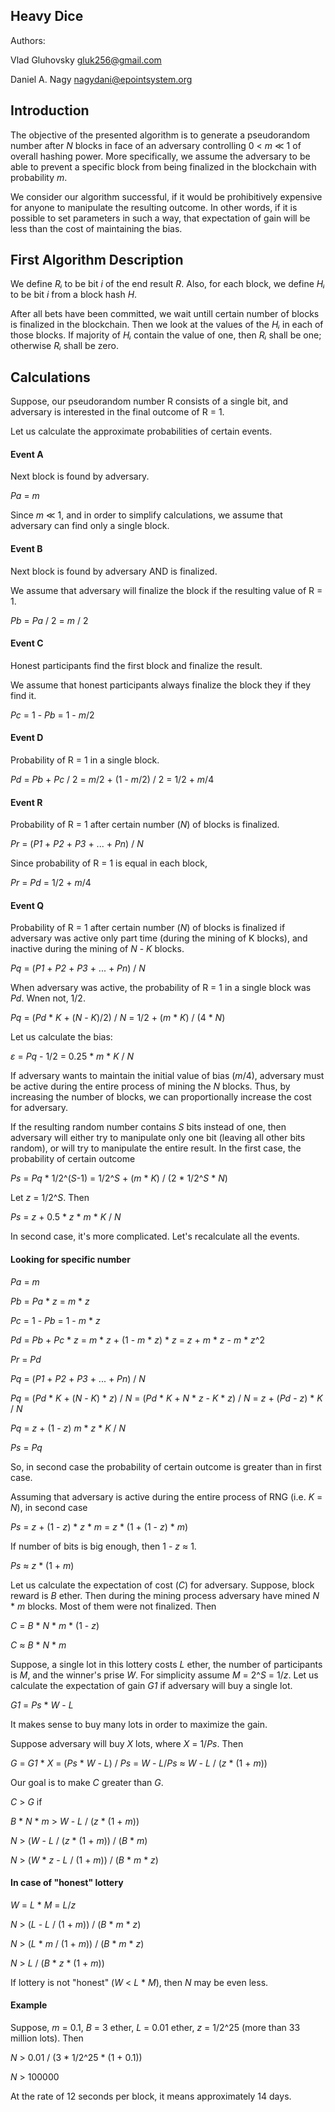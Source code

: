 ## Heavy Dice

Authors: 

Vlad Gluhovsky <gluk256@gmail.com>

Daniel A. Nagy <nagydani@epointsystem.org>

## Introduction
The objective of the presented algorithm is to generate a pseudorandom number after *N* blocks in face of an adversary controlling 0 < *m* ≪ 1 of overall hashing power. More specifically, we assume the adversary to be able to prevent a specific block from being finalized in the blockchain with probability *m*. 

We consider our algorithm successful, if it would be prohibitively expensive for anyone to manipulate the resulting outcome. In other words, if it is possible to set parameters in such a way, that expectation of gain will be less than the cost of maintaining the bias.

## First Algorithm Description
We define *Rᵢ* to be bit *i* of the end result *R*. Also, for each block, we define *Hᵢ* to be bit *i* from a block hash *H*.

After all bets have been committed, we wait untill certain number of blocks is finalized in the blockchain. Then we look at the values of the *Hᵢ* in each of those blocks. If majority of *Hᵢ* contain the value of one, then *Rᵢ* shall be one; otherwise *Rᵢ* shall be zero. 

## Calculations
Suppose, our pseudorandom number R consists of a single bit, and adversary is interested in the final outcome of R = 1.

Let us calculate the approximate probabilities of certain events.

#### Event A
Next block is found by adversary.

*Pa* = *m*

Since *m* ≪ 1, and in order to simplify calculations, we assume that adversary can find only a single block. 

#### Event B
Next block is found by adversary AND is finalized.

We assume that adversary will finalize the block if the resulting value of R = 1. 

*Pb* = *Pa* / 2 = *m* / 2

#### Event C

Honest participants find the first block and finalize the result.

We assume that honest participants always finalize the block they if they find it.

*Pc* = 1 - *Pb* = 1 - *m*/2

#### Event D
Probability of R = 1 in a single block.

*Pd* = *Pb* + *Pc* / 2 = *m*/2 + (1 - *m*/2) / 2 = 1/2 + *m*/4

#### Event R
Probability of R = 1 after certain number (*N*) of blocks is finalized.

*Pr* = (*P1* + *P2* + *P3* + ... + *Pn*) / *N*

Since probability of R = 1 is equal in each block,

*Pr* = *Pd* = 1/2 + *m*/4

#### Event Q
Probability of R = 1 after certain number (*N*) of blocks is finalized if adversary was active only part time (during the mining of K blocks), and inactive during the mining of *N* - *K* blocks.

*Pq* = (*P1* + *P2* + *P3* + ... + *Pn*) / *N*

When adversary was active, the probability of R = 1 in a single block was *Pd*. Wnen not, 1/2.

*Pq* = (*Pd* * *K* + (*N* - *K*)/2) / *N* = 1/2 + (*m* * *K*) / (4 * *N*)

Let us calculate the bias:

*ε* = *Pq* - 1/2 = 0.25 * *m* * *K* / *N*

If adversary wants to maintain the initial value of bias (*m*/4), adversary must be active during the entire process of mining the *N* blocks. Thus, by increasing the number of blocks, we can proportionally increase the cost for adversary.

If the resulting random number contains *S* bits instead of one, then adversary will either try to manipulate only one bit (leaving all other bits random), or will try to manipulate the entire result. In the first case, the probability of certain outcome

*Ps* = *Pq* * 1/2^(*S*-1) = 1/2^*S* + (*m* * *K*) / (2 * 1/2^*S* * *N*)

Let *z* = 1/2^*S*. Then

*Ps* = *z* + 0.5 * *z* * *m* * *K* / *N*

In second case, it's more complicated. Let's recalculate all the events. 

#### Looking for specific number

*Pa* = *m*

*Pb* = *Pa* * *z* = *m* * *z*

*Pc* = 1 - *Pb* = 1 - *m* * *z*

*Pd* = *Pb* + *Pc* * *z* = *m* * *z* + (1 - *m* * *z*) * *z* = *z* + *m* * *z* - *m* * *z*^2

*Pr* = *Pd*

*Pq* = (*P1* + *P2* + *P3* + ... + *Pn*) / *N*

*Pq* = (*Pd* * *K* + (*N* - *K*) * *z*) / *N* = (*Pd* * *K* + *N* * *z* - *K* * *z*) / *N* = *z* + (*Pd* - *z*) * *K* / *N* 

*Pq* = *z* + (1 - *z*) *m* * *z* * *K* / *N*

*Ps* = *Pq*

So, in second case the probability of certain outcome is greater than in first case.

Assuming that adversary is active during the entire process of RNG (i.e. *K* = *N*), in second case

*Ps* = *z* + (1 - *z*) * *z* * *m* = *z* * (1 + (1 - *z*) * *m*)

If number of bits is big enough, then 1 - *z* ≈ 1.

*Ps* ≈ *z* * (1 + *m*)

Let us calculate the expectation of cost (*C*) for adversary. Suppose, block reward is *B* ether. Then during the mining process adversary have mined *N* * *m* blocks. Most of them were not finalized. Then 

*C* = *B* * *N* * *m* * (1 - *z*)

*C* ≈ *B* * *N* * *m*

Suppose, a single lot in this lottery costs *L* ether, the number of participants is *M*, and the winner's prise *W*. For simplicity assume *M* = 2^*S* = 1/*z*. Let us calculate the expectation of gain *G1* if adversary will buy a single lot.

*G1* = *Ps* * *W* - *L*

It makes sense to buy many lots in order to maximize the gain. 

Suppose adversary will buy *X* lots, where *X* = 1/*Ps*. Then

*G* = *G1* * *X* = (*Ps* * *W* - *L*) / *Ps*  = *W* - *L*/*Ps* ≈ *W* - *L* / (*z* * (1 + *m*))

Our goal is to make *C* greater than *G*.

*C* > *G* if

*B* * *N* * *m*  > *W* - *L* / (*z* * (1 + *m*))

*N* > (*W* - *L* / (*z* * (1 + *m*)) / (*B* * *m*)

*N* > (*W* * *z* - *L* / (1 + *m*)) / (*B* * *m* * *z*)

#### In case of "honest" lottery

*W* = *L* * *M* = *L*/*z*

*N* > (*L* - *L* / (1 + *m*)) / (*B* * *m* * *z*)

*N* > (*L* * *m* / (1 + *m*)) / (*B* * *m* * *z*)

*N* > *L* / (*B* * *z* * (1 + *m*))

If lottery is not "honest" (*W* < *L* * *M*), then *N* may be even less.

#### Example

Suppose, *m* = 0.1, *B* = 3 ether, *L* = 0.01 ether, *z* = 1/2^25 (more than 33 million lots). Then

*N* > 0.01 / (3 * 1/2^25 * (1 + 0.1))

*N* > 100000

At the rate of 12 seconds per block, it means approximately 14 days.
